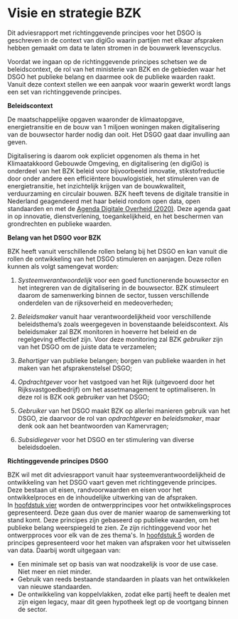 Visie en strategie BZK
======================

Dit adviesrapport met richtinggevende principes voor het DSGO is geschreven in de context van digiGo 
waarin partijen met elkaar afspraken hebben gemaakt om data te laten stromen in de bouwwerk levenscyclus.

Voordat we ingaan op de richtinggevende principes schetsen we de beleidscontext, de rol van het ministerie 
van BZK en de gebieden waar het DSGO het publieke belang en daarmee ook de publieke waarden raakt. 
Vanuit deze context stellen we een aanpak voor waarin gewerkt wordt langs een set van richtinggevende principes.

**Beleidscontext**

De maatschappelijke opgaven waaronder de klimaatopgave, energietransitie en de bouw van 1 miljoen woningen 
maken digitalisering van de bouwsector harder nodig dan ooit. Het DSGO gaat daar invulling aan geven.

Digitalisering is daarom ook expliciet opgenomen als thema in het Klimaatakkoord Gebouwde Omgeving, en 
digitalisering (en digiGo) is onderdeel van het BZK beleid voor bijvoorbeeld innovatie, stikstofreductie 
door onder andere een efficiëntere bouwlogistiek, het stimuleren van de energietransitie, het inzichtelijk 
krijgen van de bouwkwaliteit, verduurzaming en circulair bouwen.
BZK heeft tevens de digitale transitie in Nederland geagendeerd met haar beleid rondom open data, 
open standaarden en met de [Agenda Digitale Overheid (2020)](https://www.digitaleoverheid.nl/overzicht-van-alle-onderwerpen/nldigibeter/). Deze agenda gaat in op innovatie, dienstverlening, toegankelijkheid, en het beschermen van grondrechten en publieke waarden.

**Belang van het DSGO voor BZK**

BZK heeft vanuit verschillende rollen belang bij het DSGO en kan vanuit die rollen de ontwikkeling van 
het DSGO stimuleren en aanjagen. Deze rollen kunnen als volgt samengevat worden:

1. *Systeemverantwoordelijk* voor een goed functionerende bouwsector en het integreren van de digitalisering in de bouwsector. BZK stimuleert daarom de samenwerking binnen de sector, tussen verschillende onderdelen van de rijksoverheid en medeoverheden; 

2. *Beleidsmaker* vanuit haar verantwoordelijkheid voor verschillende beleidsthema’s zoals weergegeven in bovenstaande beleidscontext. Als beleidsmaker zal BZK monitoren in hoeverre het beleid en de regelgeving effectief zijn. Voor deze monitoring zal BZK *gebruiker* zijn van het DSGO om de juiste data te verzamelen;

3. *Behartiger* van publieke belangen; borgen van publieke waarden in het maken van het afsprakenstelsel DSGO;

4. *Opdrachtgever* voor het vastgoed van het Rijk (uitgevoerd door het Rijksvastgoedbedrijf) om het assetmanagement te optimaliseren. In deze rol is BZK ook *gebruiker* van het DSGO;

5. *Gebruiker* van het DSGO maakt BZK op allerlei manieren gebruik van het DSGO, zie daarvoor de rol van *opdrachtgever* en *beleidsmaker*, maar denk ook aan het beantwoorden van Kamervragen;

6. *Subsidiegever* voor het DSGO en ter stimulering van diverse beleidsdoelen.


**Richtinggevende principes DSGO**

BZK wil met dit adviesrapport vanuit haar systeemverantwoordelijkheid de ontwikkeling van het DSGO vaart geven met 
richtinggevende principes. Deze bestaan uit eisen, randvoorwaarden en eisen voor het ontwikkelproces en de 
inhoudelijke uitwerking van de afspraken.  
In [hoofdstuk vier](#publiekewaarden) worden de ontwerpprincipes voor het ontwikkelingsproces gepresenteerd. Deze gaan dus over de manier 
waarop de samenwerking tot stand komt. Deze principes zijn gebaseerd op publieke waarden, om het publieke belang 
weerspiegeld te zien. Ze zijn richtinggevend voor het ontwerpproces voor elk van de zes thema's.
In [hoofdstuk 5](#dataprincipes) worden de principes gepresenteerd voor het maken van afspraken voor het uitwisselen van data. Daarbij wordt uitgegaan van:
- Een minimale set op basis van wat noodzakelijk is voor de use case. Niet meer en niet minder.
- Gebruik van reeds bestaande standaarden in plaats van het ontwikkelen van nieuwe standaarden.
- De ontwikkeling van koppelvlakken, zodat elke partij heeft te dealen met zijn eigen legacy, maar dit geen hypotheek legt op de voortgang binnen de sector.  

